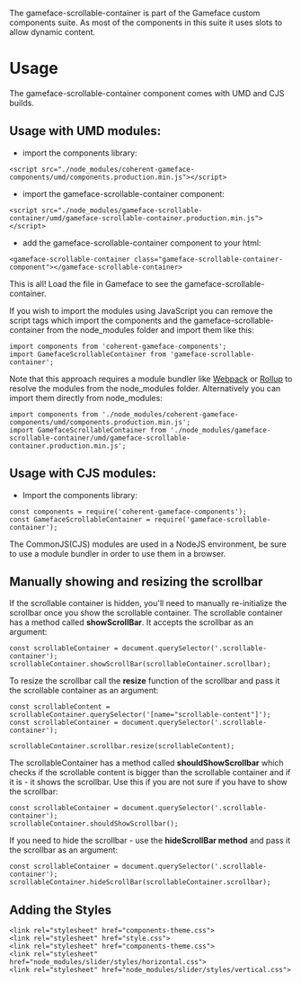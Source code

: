 <!--Copyright (c) Coherent Labs AD. All rights reserved. -->
The gameface-scrollable-container is part of the Gameface custom components suite. As most of the components in this suite it uses slots to allow dynamic content.


Usage
===================
The gameface-scrollable-container component comes with UMD and CJS builds.

## Usage with UMD modules:

* import the components library:

~~~~{.html}
<script src="./node_modules/coherent-gameface-components/umd/components.production.min.js"></script>
~~~~

* import the gameface-scrollable-container component:

~~~~{.html}
<script src="./node_modules/gameface-scrollable-container/umd/gameface-scrollable-container.production.min.js"></script>
~~~~

* add the gameface-scrollable-container component to your html:

~~~~{.html}
<gameface-scrollable-container class="gameface-scrollable-container-component"></gameface-scrollable-container>
~~~~

This is all! Load the file in Gameface to see the gameface-scrollable-container.

If you wish to import the modules using JavaScript you can remove the script tags
which import the components and the gameface-scrollable-container from the node_modules folder and import them like this:

~~~~{.js}
import components from 'coherent-gameface-components';
import GamefaceScrollableContainer from 'gameface-scrollable-container';
~~~~

Note that this approach requires a module bundler like [Webpack](https://webpack.js.org/) or [Rollup](https://rollupjs.org/guide/en/) to resolve the
modules from the node_modules folder. Alternatively you can import them directly from node_modules:

~~~~{.js}
import components from './node_modules/coherent-gameface-components/umd/components.production.min.js';
import GamefaceScrollableContainer from './node_modules/gameface-scrollable-container/umd/gameface-scrollable-container.production.min.js';
~~~~

## Usage with CJS modules:

* Import the components library:

~~~~{.js}
const components = require('coherent-gameface-components');
const GamefaceScrollableContainer = require('gameface-scrollable-container');
~~~~

The CommonJS(CJS) modules are used in a NodeJS environment, be sure to use a module
bundler in order to use them in a browser.

## Manually showing and resizing the scrollbar

If the scrollable container is hidden, you'll need to manually re-initialize the scrollbar once you show the scrollable container.
The scrollable container has a method called **showScrollBar**. It accepts the scrollbar as an argument:

~~~~{.js}
const scrollableContainer = document.querySelector('.scrollable-container');
scrollableContainer.showScrollBar(scrollableContainer.scrollbar);
~~~~

To resize the scrollbar call the **resize** function of the scrollbar and pass it the
scrollable container as an argument:

~~~~{.js}
const scrollableContent = scrollableContainer.querySelector('[name="scrollable-content"]');
const scrollableContainer = document.querySelector('.scrollable-container');

scrollableContainer.scrollbar.resize(scrollableContent);
~~~~

The scrollableContainer has a method called **shouldShowScrollbar** which checks if the scrollable content is bigger than the scrollable container and if it is - it shows the scrollbar. Use this if you are not sure if you have to show the scrollbar:

~~~~{.js}
const scrollableContainer = document.querySelector('.scrollable-container');
scrollableContainer.shouldShowScrollbar();
~~~~

If you need to hide the scrollbar - use the **hideScrollBar method** and pass it the scrollbar as an argument:

~~~~{.js}
const scrollableContainer = document.querySelector('.scrollable-container');
scrollableContainer.hideScrollBar(scrollableContainer.scrollbar);
~~~~

## Adding the Styles

~~~~{.css}
<link rel="stylesheet" href="components-theme.css">
<link rel="stylesheet" href="style.css">
<link rel="stylesheet" href="components-theme.css">
<link rel="stylesheet" href="node_modules/slider/styles/horizontal.css">
<link rel="stylesheet" href="node_modules/slider/styles/vertical.css">
~~~~
